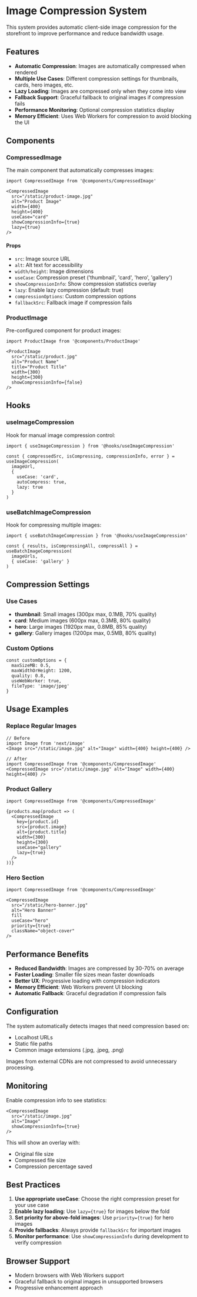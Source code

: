 # Image Compression System

This system provides automatic client-side image compression for the storefront to improve performance and reduce bandwidth usage.

## Features

- **Automatic Compression**: Images are automatically compressed when rendered
- **Multiple Use Cases**: Different compression settings for thumbnails, cards, hero images, etc.
- **Lazy Loading**: Images are compressed only when they come into view
- **Fallback Support**: Graceful fallback to original images if compression fails
- **Performance Monitoring**: Optional compression statistics display
- **Memory Efficient**: Uses Web Workers for compression to avoid blocking the UI

## Components

### CompressedImage

The main component that automatically compresses images:

```tsx
import CompressedImage from '@components/CompressedImage'

<CompressedImage
  src="/static/product-image.jpg"
  alt="Product Image"
  width={400}
  height={400}
  useCase="card"
  showCompressionInfo={true}
  lazy={true}
/>
```

#### Props

- `src`: Image source URL
- `alt`: Alt text for accessibility
- `width/height`: Image dimensions
- `useCase`: Compression preset ('thumbnail', 'card', 'hero', 'gallery')
- `showCompressionInfo`: Show compression statistics overlay
- `lazy`: Enable lazy compression (default: true)
- `compressionOptions`: Custom compression options
- `fallbackSrc`: Fallback image if compression fails

### ProductImage

Pre-configured component for product images:

```tsx
import ProductImage from '@components/ProductImage'

<ProductImage
  src="/static/product.jpg"
  alt="Product Name"
  title="Product Title"
  width={300}
  height={300}
  showCompressionInfo={false}
/>
```

## Hooks

### useImageCompression

Hook for manual image compression control:

```tsx
import { useImageCompression } from '@hooks/useImageCompression'

const { compressedSrc, isCompressing, compressionInfo, error } = useImageCompression(
  imageUrl,
  {
    useCase: 'card',
    autoCompress: true,
    lazy: true
  }
)
```

### useBatchImageCompression

Hook for compressing multiple images:

```tsx
import { useBatchImageCompression } from '@hooks/useImageCompression'

const { results, isCompressingAll, compressAll } = useBatchImageCompression(
  imageUrls,
  { useCase: 'gallery' }
)
```

## Compression Settings

### Use Cases

- **thumbnail**: Small images (300px max, 0.1MB, 70% quality)
- **card**: Medium images (600px max, 0.3MB, 80% quality)
- **hero**: Large images (1920px max, 0.8MB, 85% quality)
- **gallery**: Gallery images (1200px max, 0.5MB, 80% quality)

### Custom Options

```tsx
const customOptions = {
  maxSizeMB: 0.5,
  maxWidthOrHeight: 1200,
  quality: 0.8,
  useWebWorker: true,
  fileType: 'image/jpeg'
}
```

## Usage Examples

### Replace Regular Images

```tsx
// Before
import Image from 'next/image'
<Image src="/static/image.jpg" alt="Image" width={400} height={400} />

// After
import CompressedImage from '@components/CompressedImage'
<CompressedImage src="/static/image.jpg" alt="Image" width={400} height={400} />
```

### Product Gallery

```tsx
import CompressedImage from '@components/CompressedImage'

{products.map(product => (
  <CompressedImage
    key={product.id}
    src={product.image}
    alt={product.title}
    width={300}
    height={300}
    useCase="gallery"
    lazy={true}
  />
))}
```

### Hero Section

```tsx
import CompressedImage from '@components/CompressedImage'

<CompressedImage
  src="/static/hero-banner.jpg"
  alt="Hero Banner"
  fill
  useCase="hero"
  priority={true}
  className="object-cover"
/>
```

## Performance Benefits

- **Reduced Bandwidth**: Images are compressed by 30-70% on average
- **Faster Loading**: Smaller file sizes mean faster downloads
- **Better UX**: Progressive loading with compression indicators
- **Memory Efficient**: Web Workers prevent UI blocking
- **Automatic Fallback**: Graceful degradation if compression fails

## Configuration

The system automatically detects images that need compression based on:
- Localhost URLs
- Static file paths
- Common image extensions (.jpg, .jpeg, .png)

Images from external CDNs are not compressed to avoid unnecessary processing.

## Monitoring

Enable compression info to see statistics:

```tsx
<CompressedImage
  src="/static/image.jpg"
  alt="Image"
  showCompressionInfo={true}
/>
```

This will show an overlay with:
- Original file size
- Compressed file size  
- Compression percentage saved

## Best Practices

1. **Use appropriate useCase**: Choose the right compression preset for your use case
2. **Enable lazy loading**: Use `lazy={true}` for images below the fold
3. **Set priority for above-fold images**: Use `priority={true}` for hero images
4. **Provide fallbacks**: Always provide `fallbackSrc` for important images
5. **Monitor performance**: Use `showCompressionInfo` during development to verify compression

## Browser Support

- Modern browsers with Web Workers support
- Graceful fallback to original images in unsupported browsers
- Progressive enhancement approach
